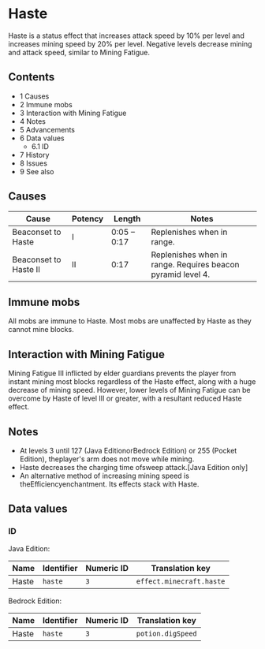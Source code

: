 # Haste
Haste is a status effect that increases attack speed by 10% per level and increases mining speed by 20% per level. Negative levels decrease mining and attack speed, similar to Mining Fatigue.

## Contents
- 1 Causes
- 2 Immune mobs
- 3 Interaction with Mining Fatigue
- 4 Notes
- 5 Advancements
- 6 Data values
	- 6.1 ID
- 7 History
- 8 Issues
- 9 See also

## Causes
| Cause                 | Potency | Length      | Notes                                                       |
|-----------------------|---------|-------------|-------------------------------------------------------------|
| Beaconset to Haste    | I       | 0:05 – 0:17 | Replenishes when in range.                                  |
| Beaconset to Haste II | II      | 0:17        | Replenishes when in range. Requires beacon pyramid level 4. |

## Immune mobs
All mobs are immune to Haste. Most mobs are unaffected by Haste as they cannot mine blocks.

## Interaction with Mining Fatigue
Mining Fatigue III inflicted by elder guardians prevents the player from instant mining most blocks regardless of the Haste effect, along with a huge decrease of mining speed. However, lower levels of Mining Fatigue can be overcome by Haste of level III or greater, with a resultant reduced Haste effect.

## Notes
- At levels 3 until 127 (Java EditionorBedrock Edition) or 255 (Pocket Edition), theplayer's arm does not move while mining.
- Haste decreases the charging time ofsweep attack.‌[Java Edition  only]
- An alternative method of increasing mining speed is theEfficiencyenchantment. Its effects stack with Haste.

## Data values
### ID
Java Edition:

| Name  | Identifier | Numeric ID | Translation key          |
|-------|------------|------------|--------------------------|
| Haste | `haste`    | `3`        | `effect.minecraft.haste` |

Bedrock Edition:

| Name  | Identifier | Numeric ID | Translation key   |
|-------|------------|------------|-------------------|
| Haste | `haste`    | `3`        | `potion.digSpeed` |

